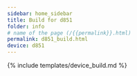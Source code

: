 ```yaml
---
sidebar: home_sidebar
title: Build for d851
folder: info
# name of the page (/{{permalink}}.html)
permalink: d851_build.html
device: d851
---
```

{% include templates/device_build.md %}
